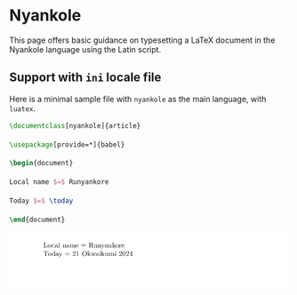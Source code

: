 # Nyankole

This page offers basic guidance on typesetting a LaTeX document in the
Nyankole language using the Latin script.

## Support with `ini` locale file

Here is a minimal sample file with `nyankole` as the main language, with `luatex`.

```tex
\documentclass[nyankole]{article}

\usepackage[provide=*]{babel}

\begin{document}

Local name $=$ Runyankore

Today $=$ \today

\end{document}
```

![](../media/locale-nyankole.png)